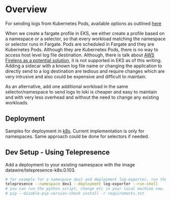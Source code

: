 # Overview

For sending logs from Kubernetes Pods, available options as outlined [here](https://kubernetes.io/docs/concepts/cluster-administration/logging/)

When we create a fargate profile in EKS, we either create a profile based on a namespace or a selector, so that every workload matching the namespace or selector runs in Fargate. Pods are scheduled in Fargate and they are Kubernetes Pods. Although they are Kubernetes Pods, there is no way to access host level log file destination. Although, there is talk about [AWS Firelens as a potential solution](https://github.com/aws/containers-roadmap/issues/701), it is not supported in EKS as of this writing. Adding a sidecar with a known log file name or changing the application to directly send to a log destination are tedious and require changes which are very intrusive and also could be expensive and difficult to maintain.

As an alternative, add one additional workload in the same selector/namespace to send logs to loki is cheaper and easy to maintain and with very less overhead and without the need to change any existing workloads.


## Deployment

Samples for deployment in [k8s](k8s/). Current implementation is only for namespaces. Same approach could be done for selectors if needed.

## Dev Setup - Using Telepresence

Add a deployment to your existing namespace with the image datawire/telepresence-k8s:0.103.

```bash
# for example for a namespace dev1 and deployment log-exporter, run the following
telepresence --namespace dev1 --deployment log-exporter --run-shell
# you can run the python script, change etc in your local machine now.
# pip --disable-pip-version-check install -r requirements.txt
```